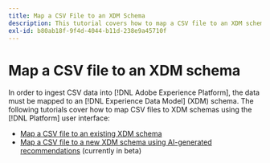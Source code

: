 ```yaml
---
title: Map a CSV File to an XDM Schema
description: This tutorial covers how to map a CSV file to an XDM schema using the Adobe Experience Platform user interface.
exl-id: b80ab18f-9f4d-4044-b11d-238e9a45710f
---
```

# Map a CSV file to an XDM schema

In order to ingest CSV data into [!DNL Adobe Experience Platform], the data must be mapped to an [!DNL Experience Data Model] (XDM) schema. The following tutorials cover how to map CSV files to XDM schemas using the [!DNL Platform] user interface:

* [Map a CSV file to an existing XDM schema](./existing-schema.md)
* [Map a CSV file to a new XDM schema using AI-generated recommendations](./recommendations.md) (currently in beta)
